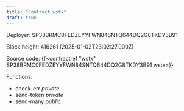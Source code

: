 ```yaml
---
title: "Contract wstx"
draft: true
---
```

Deployer: SP38BRMC0FEDZEYYFWN84SNTQ644DQ2G8TKDY3B91


 



Block height: 416261 (2025-01-02T23:02:27.000Z)

Source code: {{<contractref "wstx" SP38BRMC0FEDZEYYFWN84SNTQ644DQ2G8TKDY3B91 wstx>}}

Functions:

* check-err _private_
* send-token _private_
* send-many _public_
